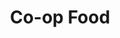 ---
title: "Co-op Food"
url: /fareham/co-op-food-highlands-road-corner-of-oak-road/
shop: convenience
---